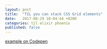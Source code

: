 ```yaml
---
layout: post
title:  "TIL you can stack CSS Grid elements"
date:   2017-08-29 10:04:44 +0200
categories: til elixir phoenix
published: false
---
```


[example on Codepen](https://codepen.io/hakilebara/pen/QqbqGb)
